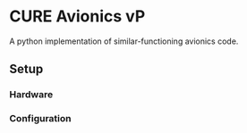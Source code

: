 # CURE Avionics vP
A python implementation of similar-functioning avionics code. 

## Setup
### Hardware

### Configuration



